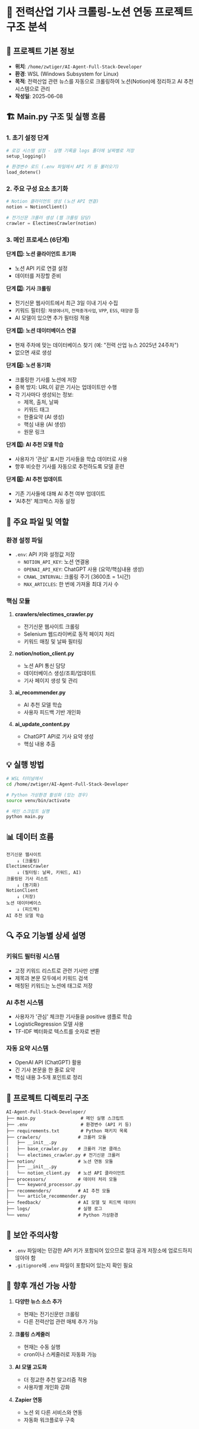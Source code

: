 # 🔌 전력산업 기사 크롤링-노션 연동 프로젝트 구조 분석

## 📁 프로젝트 기본 정보
- **위치**: `/home/zwtiger/AI-Agent-Full-Stack-Developer`
- **환경**: WSL (Windows Subsystem for Linux)
- **목적**: 전력산업 관련 뉴스를 자동으로 크롤링하여 노션(Notion)에 정리하고 AI 추천 시스템으로 관리
- **작성일**: 2025-06-08

## 🏗️ Main.py 구조 및 실행 흐름

### 1. **초기 설정 단계**
```python
# 로깅 시스템 설정 - 실행 기록을 logs 폴더에 날짜별로 저장
setup_logging()

# 환경변수 로드 (.env 파일에서 API 키 등 불러오기)
load_dotenv()
```

### 2. **주요 구성 요소 초기화**
```python
# Notion 클라이언트 생성 (노션 API 연결)
notion = NotionClient()

# 전기신문 크롤러 생성 (웹 크롤링 담당)
crawler = ElectimesCrawler(notion)
```

### 3. **메인 프로세스 (6단계)**

**단계 1️⃣: 노션 클라이언트 초기화**
- 노션 API 키로 연결 설정
- 데이터를 저장할 준비

**단계 2️⃣: 기사 크롤링**
- 전기신문 웹사이트에서 최근 3일 이내 기사 수집
- 키워드 필터링: `재생에너지`, `전력중개사업`, `VPP`, `ESS`, `태양광` 등
- AI 모델이 있으면 추가 필터링 적용

**단계 3️⃣: 노션 데이터베이스 연결**
- 현재 주차에 맞는 데이터베이스 찾기 (예: "전력 산업 뉴스 2025년 24주차")
- 없으면 새로 생성

**단계 4️⃣: 노션 동기화**
- 크롤링한 기사를 노션에 저장
- 중복 방지: URL이 같은 기사는 업데이트만 수행
- 각 기사마다 생성되는 정보:
  - 제목, 출처, 날짜
  - 키워드 태그
  - 한줄요약 (AI 생성)
  - 핵심 내용 (AI 생성)
  - 원문 링크

**단계 5️⃣: AI 추천 모델 학습**
- 사용자가 '관심' 표시한 기사들을 학습 데이터로 사용
- 향후 비슷한 기사를 자동으로 추천하도록 모델 훈련

**단계 6️⃣: AI 추천 업데이트**
- 기존 기사들에 대해 AI 추천 여부 업데이트
- 'AI추천' 체크박스 자동 설정

## 🔧 주요 파일 및 역할

### **환경 설정 파일**
- `.env`: API 키와 설정값 저장
  - `NOTION_API_KEY`: 노션 연결용
  - `OPENAI_API_KEY`: ChatGPT 사용 (요약/핵심내용 생성)
  - `CRAWL_INTERVAL`: 크롤링 주기 (3600초 = 1시간)
  - `MAX_ARTICLES`: 한 번에 가져올 최대 기사 수

### **핵심 모듈**
1. **crawlers/electimes_crawler.py**
   - 전기신문 웹사이트 크롤링
   - Selenium 웹드라이버로 동적 페이지 처리
   - 키워드 매칭 및 날짜 필터링

2. **notion/notion_client.py**
   - 노션 API 통신 담당
   - 데이터베이스 생성/조회/업데이트
   - 기사 페이지 생성 및 관리

3. **ai_recommender.py**
   - AI 추천 모델 학습
   - 사용자 피드백 기반 개인화

4. **ai_update_content.py**
   - ChatGPT API로 기사 요약 생성
   - 핵심 내용 추출

## 💡 실행 방법

```bash
# WSL 터미널에서
cd /home/zwtiger/AI-Agent-Full-Stack-Developer

# Python 가상환경 활성화 (있는 경우)
source venv/bin/activate

# 메인 스크립트 실행
python main.py
```

## 📊 데이터 흐름

```
전기신문 웹사이트
    ↓ (크롤링)
ElectimesCrawler
    ↓ (필터링: 날짜, 키워드, AI)
크롤링된 기사 리스트
    ↓ (동기화)
NotionClient
    ↓ (저장)
노션 데이터베이스
    ↓ (피드백)
AI 추천 모델 학습
```

## 🔍 주요 기능별 상세 설명

### **키워드 필터링 시스템**
- 고정 키워드 리스트로 관련 기사만 선별
- 제목과 본문 모두에서 키워드 검색
- 매칭된 키워드는 노션에 태그로 저장

### **AI 추천 시스템**
- 사용자가 '관심' 체크한 기사들을 positive 샘플로 학습
- LogisticRegression 모델 사용
- TF-IDF 벡터화로 텍스트를 숫자로 변환

### **자동 요약 시스템**
- OpenAI API (ChatGPT) 활용
- 긴 기사 본문을 한 줄로 요약
- 핵심 내용 3-5개 포인트로 정리

## 📁 프로젝트 디렉토리 구조

```
AI-Agent-Full-Stack-Developer/
├── main.py                 # 메인 실행 스크립트
├── .env                    # 환경변수 (API 키 등)
├── requirements.txt        # Python 패키지 목록
├── crawlers/              # 크롤러 모듈
│   ├── __init__.py
│   ├── base_crawler.py    # 크롤러 기본 클래스
│   └── electimes_crawler.py # 전기신문 크롤러
├── notion/                # 노션 연동 모듈
│   ├── __init__.py
│   └── notion_client.py   # 노션 API 클라이언트
├── processors/            # 데이터 처리 모듈
│   └── keyword_processor.py
├── recommenders/          # AI 추천 모듈
│   └── article_recommender.py
├── feedback/              # AI 모델 및 피드백 데이터
├── logs/                  # 실행 로그
└── venv/                  # Python 가상환경
```

## 🔐 보안 주의사항

- `.env` 파일에는 민감한 API 키가 포함되어 있으므로 절대 공개 저장소에 업로드하지 않아야 함
- `.gitignore`에 `.env` 파일이 포함되어 있는지 확인 필요

## 🚀 향후 개선 가능 사항

1. **다양한 뉴스 소스 추가**
   - 현재는 전기신문만 크롤링
   - 다른 전력산업 관련 매체 추가 가능

2. **크롤링 스케줄러**
   - 현재는 수동 실행
   - cron이나 스케줄러로 자동화 가능

3. **AI 모델 고도화**
   - 더 정교한 추천 알고리즘 적용
   - 사용자별 개인화 강화

4. **Zapier 연동**
   - 노션 외 다른 서비스와 연동
   - 자동화 워크플로우 구축
